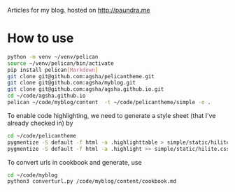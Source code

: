 Articles for my blog.
hosted on http://paundra.me

# How to use

```bash
python -m venv ~/venv/pelican
source ~/venv/pelican/bin/activate
pip install pelican[Markdown]
git clone git@github.com:agsha/pelicantheme.git
git clone git@github.com:agsha/myblog.git
git clone git@github.com:agsha/agsha.github.io.git
cd ~/code/agsha.github.io
pelican ~/code/myblog/content  -t ~/code/pelicantheme/simple -o .
```

To enable code highlighting, we need to generate a style sheet (that I've already checked in) by

```bash
cd ~/code/pelicantheme
pygmentize -S default -f html -a .highlighttable > simple/static/hilite.css
pygmentize -S default -f html -a .highlight >> simple/static/hilite.css
```

To convert urls in cookbook and generate, use 
````bash
cd ~/code/myblog
python3 converturl.py /code/myblog/content/cookbook.md
````